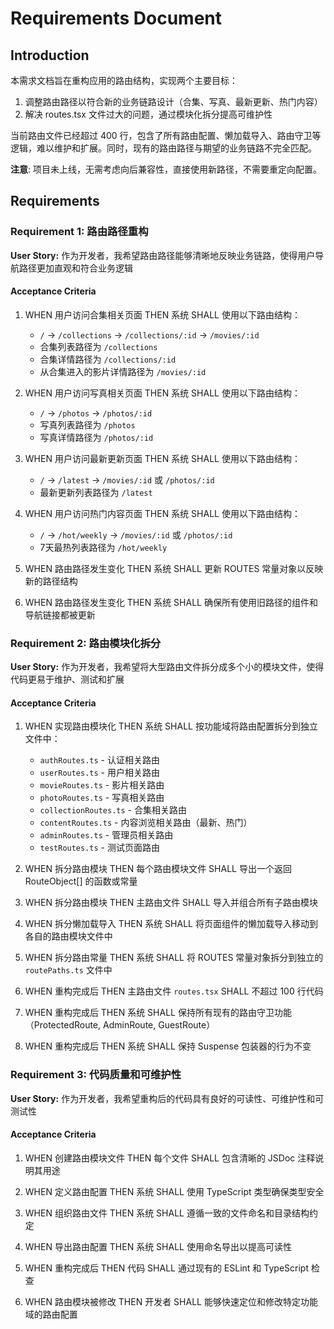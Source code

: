 # Requirements Document

## Introduction

本需求文档旨在重构应用的路由结构，实现两个主要目标：
1. 调整路由路径以符合新的业务链路设计（合集、写真、最新更新、热门内容）
2. 解决 routes.tsx 文件过大的问题，通过模块化拆分提高可维护性

当前路由文件已经超过 400 行，包含了所有路由配置、懒加载导入、路由守卫等逻辑，难以维护和扩展。同时，现有的路由路径与期望的业务链路不完全匹配。

**注意**: 项目未上线，无需考虑向后兼容性，直接使用新路径，不需要重定向配置。

## Requirements

### Requirement 1: 路由路径重构

**User Story:** 作为开发者，我希望路由路径能够清晰地反映业务链路，使得用户导航路径更加直观和符合业务逻辑

#### Acceptance Criteria

1. WHEN 用户访问合集相关页面 THEN 系统 SHALL 使用以下路由结构：
   - `/` → `/collections` → `/collections/:id` → `/movies/:id`
   - 合集列表路径为 `/collections`
   - 合集详情路径为 `/collections/:id`
   - 从合集进入的影片详情路径为 `/movies/:id`

2. WHEN 用户访问写真相关页面 THEN 系统 SHALL 使用以下路由结构：
   - `/` → `/photos` → `/photos/:id`
   - 写真列表路径为 `/photos`
   - 写真详情路径为 `/photos/:id`

3. WHEN 用户访问最新更新页面 THEN 系统 SHALL 使用以下路由结构：
   - `/` → `/latest` → `/movies/:id` 或 `/photos/:id`
   - 最新更新列表路径为 `/latest`

4. WHEN 用户访问热门内容页面 THEN 系统 SHALL 使用以下路由结构：
   - `/` → `/hot/weekly` → `/movies/:id` 或 `/photos/:id`
   - 7天最热列表路径为 `/hot/weekly`

5. WHEN 路由路径发生变化 THEN 系统 SHALL 更新 ROUTES 常量对象以反映新的路径结构

6. WHEN 路由路径发生变化 THEN 系统 SHALL 确保所有使用旧路径的组件和导航链接都被更新

### Requirement 2: 路由模块化拆分

**User Story:** 作为开发者，我希望将大型路由文件拆分成多个小的模块文件，使得代码更易于维护、测试和扩展

#### Acceptance Criteria

1. WHEN 实现路由模块化 THEN 系统 SHALL 按功能域将路由配置拆分到独立文件中：
   - `authRoutes.ts` - 认证相关路由
   - `userRoutes.ts` - 用户相关路由
   - `movieRoutes.ts` - 影片相关路由
   - `photoRoutes.ts` - 写真相关路由
   - `collectionRoutes.ts` - 合集相关路由
   - `contentRoutes.ts` - 内容浏览相关路由（最新、热门）
   - `adminRoutes.ts` - 管理员相关路由
   - `testRoutes.ts` - 测试页面路由

2. WHEN 拆分路由模块 THEN 每个路由模块文件 SHALL 导出一个返回 RouteObject[] 的函数或常量

3. WHEN 拆分路由模块 THEN 主路由文件 SHALL 导入并组合所有子路由模块

4. WHEN 拆分懒加载导入 THEN 系统 SHALL 将页面组件的懒加载导入移动到各自的路由模块文件中

5. WHEN 拆分路由常量 THEN 系统 SHALL 将 ROUTES 常量对象拆分到独立的 `routePaths.ts` 文件中

6. WHEN 重构完成后 THEN 主路由文件 `routes.tsx` SHALL 不超过 100 行代码

7. WHEN 重构完成后 THEN 系统 SHALL 保持所有现有的路由守卫功能（ProtectedRoute, AdminRoute, GuestRoute）

8. WHEN 重构完成后 THEN 系统 SHALL 保持 Suspense 包装器的行为不变

### Requirement 3: 代码质量和可维护性

**User Story:** 作为开发者，我希望重构后的代码具有良好的可读性、可维护性和可测试性

#### Acceptance Criteria

1. WHEN 创建路由模块文件 THEN 每个文件 SHALL 包含清晰的 JSDoc 注释说明其用途

2. WHEN 定义路由配置 THEN 系统 SHALL 使用 TypeScript 类型确保类型安全

3. WHEN 组织路由文件 THEN 系统 SHALL 遵循一致的文件命名和目录结构约定

4. WHEN 导出路由配置 THEN 系统 SHALL 使用命名导出以提高可读性

5. WHEN 重构完成后 THEN 代码 SHALL 通过现有的 ESLint 和 TypeScript 检查

6. WHEN 路由模块被修改 THEN 开发者 SHALL 能够快速定位和修改特定功能域的路由配置
